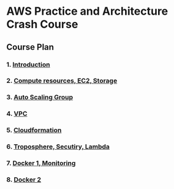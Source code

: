 # AWS Practice and Architecture Crash Course

## Course Plan

### 1. [Introduction](/Lecture_1/Readme.md)

### 2. [Compute resources, EC2, Storage](/Lecture_2/Readme.md)

### 3. [Auto Scaling Group](/Lecture_3/Readme.md)

### 4. [VPC](/Lecture_4/Readme.md)

### 5. [Cloudformation](/Lecture_5/Readme.md)

### 6. [Troposphere, Secutiry, Lambda](/Lecture_6/Readme.md)

### 7. [Docker 1, Monitoring](/Lecture_7/Readme.md)

### 8. [Docker 2](/Lecture_8/Readme.md)



